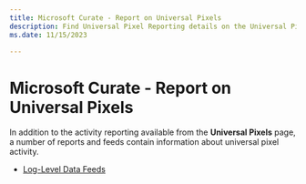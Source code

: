 ```yaml
---
title: Microsoft Curate - Report on Universal Pixels
description: Find Universal Pixel Reporting details on the Universal Pixels page, including a link to a report on pixel activity.  
ms.date: 11/15/2023

---
```


# Microsoft Curate - Report on Universal Pixels

In addition to the activity reporting available from the **Universal Pixels** page, a number of reports and feeds contain information about universal pixel activity.

- [Log-Level Data Feeds](../log-level-data/log-level-data-feeds.md)
